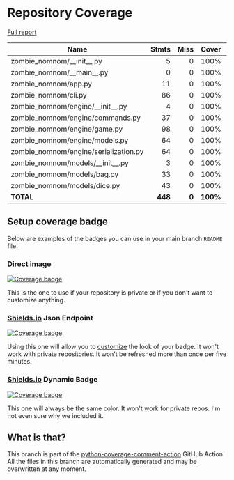 # Repository Coverage

[Full report](https://htmlpreview.github.io/?https://github.com/Carrera-Dev-Consulting/zombie_nomnom/blob/python-coverage-comment-action-data/htmlcov/index.html)

| Name                                   |    Stmts |     Miss |    Cover |   Missing |
|--------------------------------------- | -------: | -------: | -------: | --------: |
| zombie\_nomnom/\_\_init\_\_.py         |        5 |        0 |     100% |           |
| zombie\_nomnom/\_\_main\_\_.py         |        0 |        0 |     100% |           |
| zombie\_nomnom/app.py                  |       11 |        0 |     100% |           |
| zombie\_nomnom/cli.py                  |       86 |        0 |     100% |           |
| zombie\_nomnom/engine/\_\_init\_\_.py  |        4 |        0 |     100% |           |
| zombie\_nomnom/engine/commands.py      |       37 |        0 |     100% |           |
| zombie\_nomnom/engine/game.py          |       98 |        0 |     100% |           |
| zombie\_nomnom/engine/models.py        |       64 |        0 |     100% |           |
| zombie\_nomnom/engine/serialization.py |       64 |        0 |     100% |           |
| zombie\_nomnom/models/\_\_init\_\_.py  |        3 |        0 |     100% |           |
| zombie\_nomnom/models/bag.py           |       33 |        0 |     100% |           |
| zombie\_nomnom/models/dice.py          |       43 |        0 |     100% |           |
|                              **TOTAL** |  **448** |    **0** | **100%** |           |


## Setup coverage badge

Below are examples of the badges you can use in your main branch `README` file.

### Direct image

[![Coverage badge](https://raw.githubusercontent.com/Carrera-Dev-Consulting/zombie_nomnom/python-coverage-comment-action-data/badge.svg)](https://htmlpreview.github.io/?https://github.com/Carrera-Dev-Consulting/zombie_nomnom/blob/python-coverage-comment-action-data/htmlcov/index.html)

This is the one to use if your repository is private or if you don't want to customize anything.

### [Shields.io](https://shields.io) Json Endpoint

[![Coverage badge](https://img.shields.io/endpoint?url=https://raw.githubusercontent.com/Carrera-Dev-Consulting/zombie_nomnom/python-coverage-comment-action-data/endpoint.json)](https://htmlpreview.github.io/?https://github.com/Carrera-Dev-Consulting/zombie_nomnom/blob/python-coverage-comment-action-data/htmlcov/index.html)

Using this one will allow you to [customize](https://shields.io/endpoint) the look of your badge.
It won't work with private repositories. It won't be refreshed more than once per five minutes.

### [Shields.io](https://shields.io) Dynamic Badge

[![Coverage badge](https://img.shields.io/badge/dynamic/json?color=brightgreen&label=coverage&query=%24.message&url=https%3A%2F%2Fraw.githubusercontent.com%2FCarrera-Dev-Consulting%2Fzombie_nomnom%2Fpython-coverage-comment-action-data%2Fendpoint.json)](https://htmlpreview.github.io/?https://github.com/Carrera-Dev-Consulting/zombie_nomnom/blob/python-coverage-comment-action-data/htmlcov/index.html)

This one will always be the same color. It won't work for private repos. I'm not even sure why we included it.

## What is that?

This branch is part of the
[python-coverage-comment-action](https://github.com/marketplace/actions/python-coverage-comment)
GitHub Action. All the files in this branch are automatically generated and may be
overwritten at any moment.